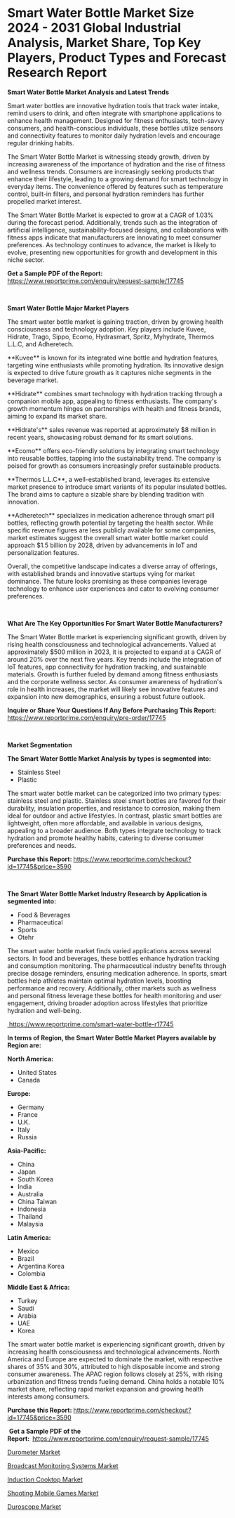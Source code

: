 <p><h1>Smart Water Bottle Market Size 2024 - 2031 Global Industrial Analysis, Market Share, Top Key Players, Product Types and Forecast Research Report</h1></p><p><strong>Smart Water Bottle Market Analysis and Latest Trends</strong></p>
<p><p>Smart water bottles are innovative hydration tools that track water intake, remind users to drink, and often integrate with smartphone applications to enhance health management. Designed for fitness enthusiasts, tech-savvy consumers, and health-conscious individuals, these bottles utilize sensors and connectivity features to monitor daily hydration levels and encourage regular drinking habits.</p><p>The Smart Water Bottle Market is witnessing steady growth, driven by increasing awareness of the importance of hydration and the rise of fitness and wellness trends. Consumers are increasingly seeking products that enhance their lifestyle, leading to a growing demand for smart technology in everyday items. The convenience offered by features such as temperature control, built-in filters, and personal hydration reminders has further propelled market interest.</p><p>The Smart Water Bottle Market is expected to grow at a CAGR of 1.03% during the forecast period. Additionally, trends such as the integration of artificial intelligence, sustainability-focused designs, and collaborations with fitness apps indicate that manufacturers are innovating to meet consumer preferences. As technology continues to advance, the market is likely to evolve, presenting new opportunities for growth and development in this niche sector.</p></p>
<p><strong>Get a Sample PDF of the Report:&nbsp;</strong> <a href="https://www.reportprime.com/enquiry/request-sample/17745?utm_campaign=40&utm_medium=2&utm_source=Github&utm_content=ia&utm_term=20112024&utm_id=smart-water-bottle">https://www.reportprime.com/enquiry/request-sample/17745</a></p>
<p>&nbsp;</p>
<p><strong>Smart Water Bottle Major Market Players</strong></p>
<p><p>The smart water bottle market is gaining traction, driven by growing health consciousness and technology adoption. Key players include Kuvee, Hidrate, Trago, Sippo, Ecomo, Hydrasmart, Spritz, Myhydrate, Thermos L.L.C, and Adheretech.</p><p>**Kuvee** is known for its integrated wine bottle and hydration features, targeting wine enthusiasts while promoting hydration. Its innovative design is expected to drive future growth as it captures niche segments in the beverage market.</p><p>**Hidrate** combines smart technology with hydration tracking through a companion mobile app, appealing to fitness enthusiasts. The company's growth momentum hinges on partnerships with health and fitness brands, aiming to expand its market share. </p><p>**Hidrate's** sales revenue was reported at approximately $8 million in recent years, showcasing robust demand for its smart solutions.</p><p>**Ecomo** offers eco-friendly solutions by integrating smart technology into reusable bottles, tapping into the sustainability trend. The company is poised for growth as consumers increasingly prefer sustainable products.</p><p>**Thermos L.L.C**, a well-established brand, leverages its extensive market presence to introduce smart variants of its popular insulated bottles. The brand aims to capture a sizable share by blending tradition with innovation.</p><p>**Adheretech** specializes in medication adherence through smart pill bottles, reflecting growth potential by targeting the health sector. While specific revenue figures are less publicly available for some companies, market estimates suggest the overall smart water bottle market could approach $1.5 billion by 2028, driven by advancements in IoT and personalization features.</p><p>Overall, the competitive landscape indicates a diverse array of offerings, with established brands and innovative startups vying for market dominance. The future looks promising as these companies leverage technology to enhance user experiences and cater to evolving consumer preferences.</p></p>
<p>&nbsp;</p>
<p><strong>What Are The Key Opportunities For Smart Water Bottle Manufacturers?</strong></p>
<p><p>The Smart Water Bottle market is experiencing significant growth, driven by rising health consciousness and technological advancements. Valued at approximately $500 million in 2023, it is projected to expand at a CAGR of around 20% over the next five years. Key trends include the integration of IoT features, app connectivity for hydration tracking, and sustainable materials. Growth is further fueled by demand among fitness enthusiasts and the corporate wellness sector. As consumer awareness of hydration's role in health increases, the market will likely see innovative features and expansion into new demographics, ensuring a robust future outlook.</p></p>
<p><strong>Inquire or Share Your Questions If Any Before Purchasing This Report:</strong> <a href="https://www.reportprime.com/enquiry/pre-order/17745?utm_campaign=40&utm_medium=2&utm_source=Github&utm_content=ia&utm_term=20112024&utm_id=smart-water-bottle">https://www.reportprime.com/enquiry/pre-order/17745</a></p>
<p>&nbsp;</p>
<p><strong>Market Segmentation</strong></p>
<p><strong>The Smart Water Bottle Market Analysis by types is segmented into:</strong></p>
<p><ul><li>Stainless Steel</li><li>Plastic</li></ul></p>
<p><p>The smart water bottle market can be categorized into two primary types: stainless steel and plastic. Stainless steel smart bottles are favored for their durability, insulation properties, and resistance to corrosion, making them ideal for outdoor and active lifestyles. In contrast, plastic smart bottles are lightweight, often more affordable, and available in various designs, appealing to a broader audience. Both types integrate technology to track hydration and promote healthy habits, catering to diverse consumer preferences and needs.</p></p>
<p><strong>Purchase this Report:&nbsp;</strong><a href="https://www.reportprime.com/checkout?id=17745&price=3590&utm_campaign=40&utm_medium=2&utm_source=Github&utm_content=ia&utm_term=20112024&utm_id=smart-water-bottle">https://www.reportprime.com/checkout?id=17745&price=3590</a></p>
<p>&nbsp;</p>
<p><strong>The Smart Water Bottle Market Industry Research by Application is segmented into:</strong></p>
<p><ul><li>Food & Beverages</li><li>Pharmaceutical</li><li>Sports</li><li>Otehr</li></ul></p>
<p><p>The smart water bottle market finds varied applications across several sectors. In food and beverages, these bottles enhance hydration tracking and consumption monitoring. The pharmaceutical industry benefits through precise dosage reminders, ensuring medication adherence. In sports, smart bottles help athletes maintain optimal hydration levels, boosting performance and recovery. Additionally, other markets such as wellness and personal fitness leverage these bottles for health monitoring and user engagement, driving broader adoption across lifestyles that prioritize hydration and well-being.</p></p>
<p><a href="https://www.reportprime.com/smart-water-bottle-r17745?utm_campaign=40&utm_medium=2&utm_source=Github&utm_content=ia&utm_term=20112024&utm_id=smart-water-bottle">&nbsp;https://www.reportprime.com/smart-water-bottle-r17745</a></p>
<p><strong>In terms of Region, the Smart Water Bottle Market Players available by Region are:</strong></p>
<p>
    <p> <strong> North America: </strong>
        <ul>
            <li>United States</li>
            <li>Canada</li>
        </ul>
        </p> 
    <p> <strong> Europe: </strong>
        <ul>
            <li>Germany</li>
            <li>France</li>
            <li>U.K.</li>
            <li>Italy</li>
            <li>Russia</li>
        </ul>
        </p> 
    <p> <strong> Asia-Pacific: </strong>
        <ul>
            <li>China</li>
            <li>Japan</li>
            <li>South Korea</li>
            <li>India</li>
            <li>Australia</li>
            <li>China Taiwan</li>
            <li>Indonesia</li>
            <li>Thailand</li>
            <li>Malaysia</li>
        </ul>
        </p> 
    <p> <strong> Latin America: </strong>
        <ul>
            <li>Mexico</li>
            <li>Brazil</li>
            <li>Argentina Korea</li>
            <li>Colombia</li>
        </ul>
        </p> 
    <p> <strong> Middle East & Africa: </strong>
        <ul>
            <li>Turkey</li>
            <li>Saudi</li>
            <li>Arabia</li>
            <li>UAE</li>
            <li>Korea</li>
        </ul>
    </p>
    </p>
<p><p>The smart water bottle market is experiencing significant growth, driven by increasing health consciousness and technological advancements. North America and Europe are expected to dominate the market, with respective shares of 35% and 30%, attributed to high disposable income and strong consumer awareness. The APAC region follows closely at 25%, with rising urbanization and fitness trends fueling demand. China holds a notable 10% market share, reflecting rapid market expansion and growing health interests among consumers.</p></p>
<p><strong>Purchase this Report: </strong><a href="https://www.reportprime.com/checkout?id=17745&price=3590&utm_campaign=40&utm_medium=2&utm_source=Github&utm_content=ia&utm_term=20112024&utm_id=smart-water-bottle">https://www.reportprime.com/checkout?id=17745&price=3590</a></p>
<p>&nbsp;<strong>Get a Sample PDF of the Report:&nbsp;&nbsp;</strong><a href="https://www.reportprime.com/enquiry/request-sample/17745?utm_campaign=40&utm_medium=2&utm_source=Github&utm_content=ia&utm_term=20112024&utm_id=smart-water-bottle">https://www.reportprime.com/enquiry/request-sample/17745</a></p>
<p><strong></strong></p>
<p><p><a href="https://www.linkedin.com/pulse/global-durometer-market-forecast-2024-2031-trends-vx5ce?utm_campaign=40&utm_medium=2&utm_source=Github&utm_content=ia&utm_term=20112024&utm_id=smart-water-bottle">Durometer Market</a></p><p><a href="https://issuu.com/reportprime-2/docs/broadcast-monitoring-systems-market_fe5988234edb30?utm_campaign=40&utm_medium=2&utm_source=Github&utm_content=ia&utm_term=20112024&utm_id=smart-water-bottle">Broadcast Monitoring Systems Market</a></p><p><a href="https://github.com/DixieGrimes/Market-Research-Report-List-1/blob/main/induction-cooktop-market.md?utm_campaign=40&utm_medium=2&utm_source=Github&utm_content=ia&utm_term=20112024&utm_id=smart-water-bottle">Induction Cooktop Market</a></p><p><a href="https://issuu.com/reportprime-2/docs/shooting-mobile-games-market-size-2_fb69c40b4812a7?utm_campaign=40&utm_medium=2&utm_source=Github&utm_content=ia&utm_term=20112024&utm_id=smart-water-bottle">Shooting Mobile Games Market</a></p><p><a href="https://www.linkedin.com/pulse/booming-duroscope-market-sector-analysis-growth-projections-v6sqe?utm_campaign=40&utm_medium=2&utm_source=Github&utm_content=ia&utm_term=20112024&utm_id=smart-water-bottle">Duroscope Market</a></p></p>